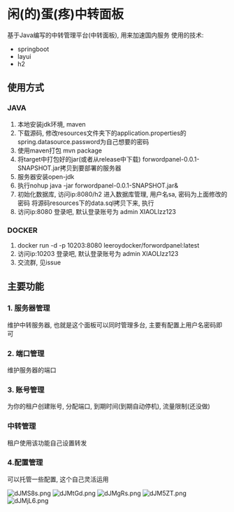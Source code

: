 # 闲(的)蛋(疼)中转面板
基于Java编写的中转管理平台(中转面板), 用来加速国内服务
使用的技术:
- springboot
- layui
- h2

## 使用方式
### JAVA
1. 本地安装jdk环境, maven
2. 下载源码, 修改resources文件夹下的application.properties的spring.datasource.password为自己想要的密码
2. 使用maven打包 mvn package
3. 将target中打包好的jar(或者从release中下载) forwordpanel-0.0.1-SNAPSHOT.jar拷贝到要部署的服务器
4. 服务器安装open-jdk
5. 执行nohup java -jar forwordpanel-0.0.1-SNAPSHOT.jar&
6. 初始化数据库, 访问ip:8080/h2 进入数据库管理, 用户名sa, 密码为上面修改的密码 将源码resources下的data.sql拷贝下来, 执行
7. 访问ip:8080 登录吧, 默认登录账号为 admin XIAOLIzz123
### DOCKER
1. docker run -d -p 10203:8080 leeroydocker/forwordpanel:latest
2. 访问ip:10203 登录吧, 默认登录账号为 admin XIAOLIzz123
3. 交流群, 见issue

## 主要功能
### 1. 服务器管理
维护中转服务器, 也就是这个面板可以同时管理多台, 主要有配置上用户名密码即可

### 2. 端口管理
维护服务器的端口

### 3. 账号管理
为你的租户创建账号, 分配端口, 到期时间(到期自动停机), 流量限制(还没做)

### 中转管理
租户使用该功能自己设置转发

### 4.配置管理
可以托管一些配置, 这个自己灵活运用

![dJMS8s.png](https://s1.ax1x.com/2020/08/20/dJMS8s.png)
![dJMtGd.png](https://s1.ax1x.com/2020/08/20/dJMtGd.png)
![dJMgRs.png](https://s1.ax1x.com/2020/08/20/dJMgRs.png)
![dJM5ZT.png](https://s1.ax1x.com/2020/08/20/dJM5ZT.png)
![dJMjL6.png](https://s1.ax1x.com/2020/08/20/dJMjL6.png)
